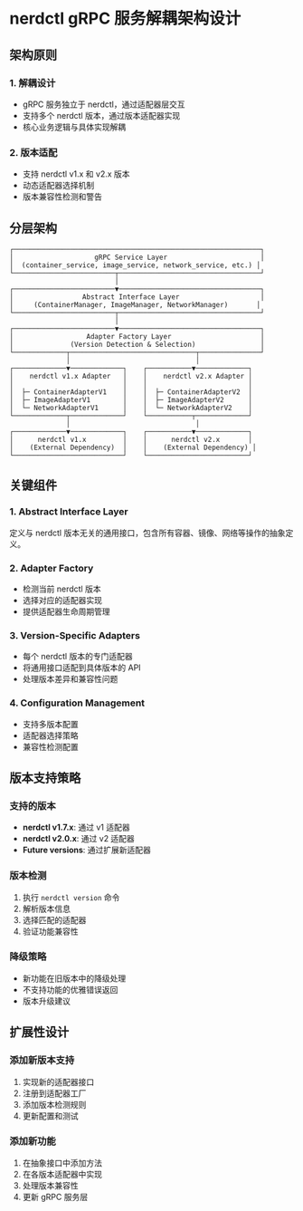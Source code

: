 # nerdctl gRPC 服务解耦架构设计

## 架构原则

### 1. 解耦设计
- gRPC 服务独立于 nerdctl，通过适配器层交互
- 支持多个 nerdctl 版本，通过版本适配器实现
- 核心业务逻辑与具体实现解耦

### 2. 版本适配
- 支持 nerdctl v1.x 和 v2.x 版本
- 动态适配器选择机制
- 版本兼容性检测和警告

## 分层架构

```
┌─────────────────────────────────────────────────────────────┐
│                    gRPC Service Layer                       │
│  (container_service, image_service, network_service, etc.) │
└─────────────────────────┬───────────────────────────────────┘
                          │
┌─────────────────────────▼───────────────────────────────────┐
│                 Abstract Interface Layer                    │
│     (ContainerManager, ImageManager, NetworkManager)       │
└─────────────────────────┬───────────────────────────────────┘
                          │
┌─────────────────────────▼───────────────────────────────────┐
│                  Adapter Factory Layer                      │
│              (Version Detection & Selection)                │
└─────────────┬───────────────────────────────┬───────────────┘
              │                               │
┌─────────────▼─────────────┐    ┌───────────▼─────────────┐
│    nerdctl v1.x Adapter   │    │    nerdctl v2.x Adapter │
│                           │    │                         │
│  ├─ ContainerAdapterV1    │    │  ├─ ContainerAdapterV2  │
│  ├─ ImageAdapterV1        │    │  ├─ ImageAdapterV2      │
│  └─ NetworkAdapterV1      │    │  └─ NetworkAdapterV2    │
└─────────────┬─────────────┘    └───────────┬─────────────┘
              │                               │
┌─────────────▼─────────────┐    ┌───────────▼─────────────┐
│      nerdctl v1.x         │    │      nerdctl v2.x       │
│    (External Dependency)  │    │    (External Dependency) │
└───────────────────────────┘    └─────────────────────────┘
```

## 关键组件

### 1. Abstract Interface Layer
定义与 nerdctl 版本无关的通用接口，包含所有容器、镜像、网络等操作的抽象定义。

### 2. Adapter Factory
- 检测当前 nerdctl 版本
- 选择对应的适配器实现
- 提供适配器生命周期管理

### 3. Version-Specific Adapters
- 每个 nerdctl 版本的专门适配器
- 将通用接口适配到具体版本的 API
- 处理版本差异和兼容性问题

### 4. Configuration Management
- 支持多版本配置
- 适配器选择策略
- 兼容性检测配置

## 版本支持策略

### 支持的版本
- **nerdctl v1.7.x**: 通过 v1 适配器
- **nerdctl v2.0.x**: 通过 v2 适配器
- **Future versions**: 通过扩展新适配器

### 版本检测
1. 执行 `nerdctl version` 命令
2. 解析版本信息
3. 选择匹配的适配器
4. 验证功能兼容性

### 降级策略
- 新功能在旧版本中的降级处理
- 不支持功能的优雅错误返回
- 版本升级建议

## 扩展性设计

### 添加新版本支持
1. 实现新的适配器接口
2. 注册到适配器工厂
3. 添加版本检测规则
4. 更新配置和测试

### 添加新功能
1. 在抽象接口中添加方法
2. 在各版本适配器中实现
3. 处理版本兼容性
4. 更新 gRPC 服务层
